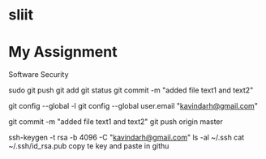 # sliit
# My Assignment 
Software Security

sudo git push
git add
git status
git commit -m "added file text1 and text2"


git config --global -l
git config --global user.email "kavindarh@gmail.com"

git commit -m "added file text1 and text2"
git push origin master

ssh-keygen -t rsa -b 4096 -C "kavindarh@gmail.com"
ls -al ~/.ssh
cat ~/.ssh/id_rsa.pub 
copy te key and paste in githu
